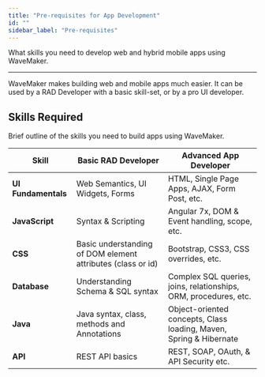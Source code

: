 ```yaml
---
title: "Pre-requisites for App Development"
id: ""
sidebar_label: "Pre-requisites"
---
```

What skills you need to develop web and hybrid mobile apps using WaveMaker. 

---
WaveMaker makes building web and mobile apps much easier. It can be used by a RAD Developer with a basic skill-set, or by a pro UI developer. 

## Skills Required 
Brief outline of the skills you need to build apps using WaveMaker.

| **Skill** | **Basic RAD Developer** | **Advanced App Developer** |
| --- | --- | --- |
| **UI Fundamentals** | Web Semantics, UI Widgets, Forms | HTML, Single Page Apps, AJAX, Form Post, etc. |
| **JavaScript** | Syntax & Scripting | Angular 7x, DOM & Event handling, scope, etc. |
| **CSS** | Basic understanding of DOM element attributes (class or id) | Bootstrap, CSS3, CSS overrides, etc. |
| **Database** | Understanding Schema & SQL syntax | Complex SQL queries, joins, relationships, ORM, procedures, etc. |
| **Java** | Java syntax, class, methods and Annotations | Object-oriented concepts, Class loading, Maven, Spring & Hibernate |
| **API** | REST API basics | REST, SOAP, OAuth, & API Security etc. |

